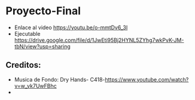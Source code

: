 # Proyecto-Final
* Enlace al video
https://youtu.be/o-mmtDv6_3I 
* Ejecutable
https://drive.google.com/file/d/1JwEti95Bj2HYNL5ZYhg7wkPvK-JM-tbN/view?usp=sharing
## Creditos:
* Musica de Fondo: Dry Hands- C418-https://www.youtube.com/watch?v=w_vk7UwFBhc
* 
